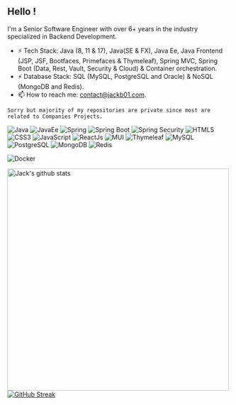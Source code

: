 ## Hello !

I'm a Senior Software Engineer with over 6+ years in the industry specialized in Backend Development. 
- ⚡ Tech Stack: Java (8, 11 & 17), Java(SE & FX), Java Ee, Java Frontend (JSP, JSF, Bootfaces, Primefaces & Thymeleaf), Spring MVC, Spring Boot (Data, Rest, Vault, Security & Cloud) & Container orchestration.
- ⚡ Database Stack: SQL (MySQL, PostgreSQL and Oracle) & NoSQL (MongoDB and Redis).
- 📫 How to reach me: contact@jackb01.com.

`Sorry but majority of my repositories are private since most are related to Companies Projects.`

![Java](https://img.shields.io/badge/Java-%23000.svg?style=for-the-badge&logo=openjdk&logoColor=white)
![JavaEe](https://img.shields.io/badge/JavaEe-%23000.svg?style=for-the-badge&logo=java&logoColor=white)
![Spring](https://img.shields.io/badge/Spring-%23000.svg?style=for-the-badge&logo=spring&logoColor=white)
![Spring Boot](https://img.shields.io/badge/spring_boot-%23000.svg?style=for-the-badge&logo=springboot&logoColor=white)
![Spring Security](https://img.shields.io/badge/spring_security-%23000.svg?style=for-the-badge&logo=springsecurity&logoColor=white)
![HTML5](https://img.shields.io/badge/html5-%23000.svg?style=for-the-badge&logo=html5&logoColor=white)
![CSS3](https://img.shields.io/badge/css3-%23000.svg?style=for-the-badge&logo=css3&logoColor=white)
![JavaScript](https://img.shields.io/badge/javascript-%23000.svg?style=for-the-badge&logo=javascript&logoColor=white)
![ReactJs](https://img.shields.io/badge/react-%23000.svg?style=for-the-badge&logo=react&logoColor=white)
![MUI](https://img.shields.io/badge/material_ui-%23000.svg?style=for-the-badge&logo=mui&logoColor=white)
![Thymeleaf](https://img.shields.io/badge/thymeleaf-%23000.svg?style=for-the-badge&logo=thymeleaf&logoColor=white)
![MySQL](https://img.shields.io/badge/mysql-%23000.svg?style=for-the-badge&logo=mysql&logoColor=white)
![PostgreSQL](https://img.shields.io/badge/postgresql-%23000.svg?style=for-the-badge&logo=postgresql&logoColor=white)
![MongoDB](https://img.shields.io/badge/mongodb-%23000.svg?style=for-the-badge&logo=mongodb&logoColor=white)
![Redis](https://img.shields.io/badge/redis-%23000.svg?style=for-the-badge&logo=redis&logoColor=white)

![Docker](https://img.shields.io/badge/docker-%23000.svg?style=for-the-badge&logo=docker&logoColor=white)




<a href="https://github.com/hackcoderr/github-readme-stats">
  <img align="left" width=500 src="https://github-readme-stats.anuraghazra1.vercel.app/api?username=Jackb01&count_private=true&show_icons=true&include_all_commits=true&theme=react&border=61dafb&hide_border=true" alt="Jack's github stats" />
</a> 


[![GitHub Streak](https://streak-stats.demolab.com/?user=Jackb01&theme=highcontrast&border_radius=7&date_format=j%20M%5B%20Y%5D)](https://git.io/streak-stats)

<!--
<a href="https://github.com/anuraghazra/github-readme-stats">
  <img align="center" src="https://github-readme-stats.vercel.app/api?username=jackb01&count_private=true&show_icons=true&include_all_commits=true&hide_border=false&hide_title=true&hide=stars,prs" />
</a>
<a href="https://github.com/anuraghazra/github-readme-stats">
  <img align="center" src="https://github-readme-stats.vercel.app/api/top-langs/?username=jackb01&langs_count=3&hide_title=true&hide_border=true" />
</a>
-->

<!--
**Jackb01/jackb01** is a ✨ _special_ ✨ repository because its `README.md` (this file) appears on your GitHub profile.

Here are some ideas to get you started:

- 🔭 I’m currently working on ...
- 🌱 I’m currently learning ...
- 👯 I’m looking to collaborate on ...
- 🤔 I’m looking for help with ...
- 💬 Ask me about ...
- 📫 How to reach me: ...
- 😄 Pronouns: ...
- ⚡ Fun fact: ...
-->
